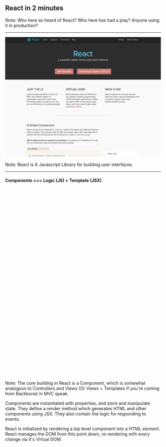 ## React in 2 minutes

Note:
Who here as heard of React?
Who here has had a play?
Anyone using it in production?

---

![react](../../images/react.png)<!-- .element: width="800" -->

Note:
React is A Javascript Library for building user interfaces. 

---

#### Components === Logic (JS) + Template (JSX)
<iframe height='600' scrolling='no' data-src='//codepen.io/vimto/embed/qdyJKO/?height=600&theme-id=17023&default-tab=js' frameborder='no' allowtransparency='true' allowfullscreen='true' style='width: 100%;'>See the Pen <a href='http://codepen.io/vimto/pen/qdyJKO/'>qdyJKO</a> by Vimal Jobanputra (<a href='http://codepen.io/vimto'>@vimto</a>) on <a href='http://codepen.io'>CodePen</a>.
</iframe>

Note:
The core building in React is a Component, which is somewhat analogous to Controllers and Views (Or Views + Templates if you're coming from Backbone) in MVC speak. 

Components are instantiated with properties, and store and manipulate state. They define a render method which generates HTML and other components using JSX. They also contain the logic for responding to events.

React is initialized by rendering a top level component into a HTML element. React manages the DOM from this point down, re-rendering with every change via it's Virtual DOM.


